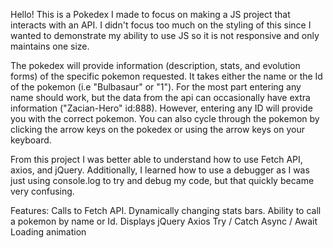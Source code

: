 Hello! This is a Pokedex I made to focus on making a JS project that interacts with an API. I didn't focus too much on the styling of this since I wanted to demonstrate my ability to use JS so it is not responsive and only maintains one size.

The pokedex will provide information (description, stats, and evolution forms) of the specific pokemon requested. It takes either the name or the Id of the pokemon (i.e "Bulbasaur" or "1"). For the most part entering any name should work, but the data from the api can occasionally have extra information ("Zacian-Hero" id:888). However, entering any ID will provide you with the correct pokemon. You can also cycle through the pokemon by clicking the arrow keys on the pokedex or using the arrow keys on your keyboard. 

From this project I was better able to understand how to use Fetch API, axios, and jQuery. Additionally, I learned how to use a debugger as I was just using console.log to try and debug my code, but that quickly became very confusing.

Features: 
Calls to Fetch API.
Dynamically changing stats bars.
Ability to call a pokemon by name or Id.
Displays 
jQuery
Axios
Try / Catch
Async / Await
Loading animation
